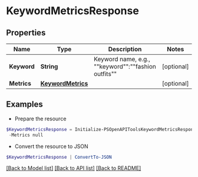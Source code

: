 # KeywordMetricsResponse
## Properties

Name | Type | Description | Notes
------------ | ------------- | ------------- | -------------
**Keyword** | **String** | Keyword name, e.g., &quot;&quot;keyword&quot;&quot;:&quot;&quot;fashion outfits&quot;&quot; | [optional] 
**Metrics** | [**KeywordMetrics**](KeywordMetrics.md) |  | [optional] 

## Examples

- Prepare the resource
```powershell
$KeywordMetricsResponse = Initialize-PSOpenAPIToolsKeywordMetricsResponse  -Keyword animals `
 -Metrics null
```

- Convert the resource to JSON
```powershell
$KeywordMetricsResponse | ConvertTo-JSON
```

[[Back to Model list]](../README.md#documentation-for-models) [[Back to API list]](../README.md#documentation-for-api-endpoints) [[Back to README]](../README.md)

